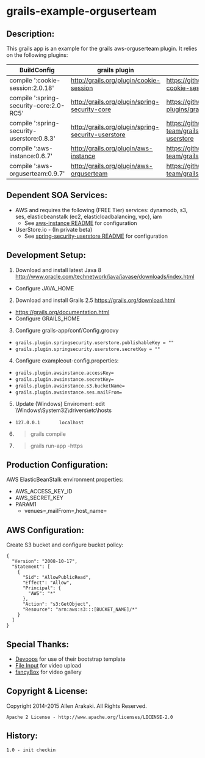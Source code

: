 # grails-example-orguserteam

Description:
--------------
This grails app is an example for the grails aws-orguserteam plugin.  It relies on
the following plugins:

| BuildConfig | grails plugin | readme |
|--------|-----|---------|
|compile ':cookie-session:2.0.18'|http://grails.org/plugin/cookie-session|https://github.com/benlucchesi/grails-cookie-session-v2|
|compile ':spring-security-core:2.0-RC5'|http://grails.org/plugin/spring-security-core|https://github.com/grails-plugins/grails-spring-security-core|
|compile ':spring-security-userstore:0.8.3'|http://grails.org/plugin/spring-security-userstore|https://github.com/ikakara-team/grails-spring-security-userstore|
|compile ':aws-instance:0.6.7'|http://grails.org/plugin/aws-instance|https://github.com/ikakara-team/grails-aws-instance|
|compile ':aws-orguserteam:0.9.7'|http://grails.org/plugin/aws-orguserteam|https://github.com/ikakara-team/grails-aws-orguserteam|

Dependent SOA Services:
--------------
* AWS and requires the following (FREE Tier) services: dynamodb, s3, ses, elasticbeanstalk (ec2, elasticloadbalancing, vpc), iam
  * See <a href="https://github.com/ikakara-team/grails-aws-instance">aws-instance README</a> for configuration
* UserStore.io - (In private beta)
  * See <a href="https://github.com/ikakara-team/grails-spring-security-userstore">spring-security-userstore README</a> for configuration

Development Setup:
--------------
1. Download and install latest Java 8 http://www.oracle.com/technetwork/java/javase/downloads/index.html
  * Configure JAVA_HOME
2. Download and install Grails 2.5 https://grails.org/download.html
  * https://grails.org/documentation.html
  * Configure GRAILS_HOME
3. Configure grails-app/conf/Config.groovy
  * ```grails.plugin.springsecurity.userstore.publishableKey = ""```
  * ```grails.plugin.springsecurity.userstore.secretKey = ""```
4. Configure exampleout-config.properties:
  * ```grails.plugin.awsinstance.accessKey=```
  * ```grails.plugin.awsinstance.secretKey=```
  * ```grails.plugin.awsinstance.s3.bucketName=```
  * ```grails.plugin.awsinstance.ses.mailFrom=```
5. Update (Windows) Enviroment: edit \Windows\System32\drivers\etc\hosts
  * ```127.0.0.1       localhost```
6. >grails compile
7. >grails run-app -https

Production Configuration:
--------------
AWS ElasticBeanStalk environment properties:
* AWS_ACCESS_KEY_ID
* AWS_SECRET_KEY
* PARAM1
  * venues=,mailFrom=,host_name=

AWS Configuration:
--------------
Create S3 bucket and configure bucket policy:
```
{
  "Version": "2008-10-17",
  "Statement": [
    {
      "Sid": "AllowPublicRead",
      "Effect": "Allow",
      "Principal": {
        "AWS": "*"
      },
      "Action": "s3:GetObject",
      "Resource": "arn:aws:s3:::[BUCKET_NAME]/*"
    }
  ]
}
```

Special Thanks:
--------------
* <a href="http://devoops.me/handmade/3/">Devoops</a> for use of their bootstrap template
* <a href="http://plugins.krajee.com/file-input">File Input</a> for video upload
* <a href="http://www.fancyapps.com/fancybox/">fancyBox</a> for video gallery

Copyright & License:
--------------
Copyright 2014-2015 Allen Arakaki.  All Rights Reserved.

```
Apache 2 License - http://www.apache.org/licenses/LICENSE-2.0
```

History:
--------------
```
1.0 - init checkin
```